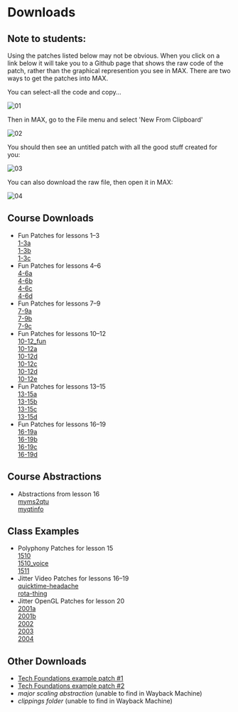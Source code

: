 # Downloads

## Note to students:
Using the patches listed below may not be obvious. When you click on a link below it will take you to a Github page that shows the raw code of the patch, rather than the graphical represention you see in MAX.  There are two ways to get the patches into MAX.

You can select-all the code and copy...

![01](https://github.com/user-attachments/assets/37f4de24-7d4a-4afe-854e-cf8e20ecbb88)

Then in MAX, go to the File menu and select 'New From Clipboard'

![02](https://github.com/user-attachments/assets/90c9c373-052a-42c9-965f-9a667361e3c3)

You should then see an untitled patch with all the good stuff created for you:

![03](https://github.com/user-attachments/assets/01da06db-6d22-4509-8871-a71ad1bbd216)

You can also download the raw file, then open it in MAX:

![04](https://github.com/user-attachments/assets/604c4bb7-6620-4c24-b31d-231c22fd45a2)


## Course Downloads
- Fun Patches for lessons 1–3\
[1-3a](https://github.com/supertwist/20objects/blob/main/FILES/1-3/1-3a.maxpat)\
[1-3b](https://github.com/supertwist/20objects/blob/main/FILES/1-3/1-3b.maxpat)\
[1-3c](https://github.com/supertwist/20objects/blob/main/FILES/1-3/1-3c.maxpat)
- Fun Patches for lessons 4–6\
[4-6a](https://github.com/supertwist/20objects/blob/main/FILES/4-6/4-6a.maxpat)\
[4-6b](https://github.com/supertwist/20objects/blob/main/FILES/4-6/4-6b.maxpat)\
[4-6c](https://github.com/supertwist/20objects/blob/main/FILES/4-6/4-6c.maxpat)\
[4-6d](https://github.com/supertwist/20objects/blob/main/FILES/4-6/4-6d.maxpat)
- Fun Patches for lessons 7–9\
[7-9a](https://github.com/supertwist/20objects/blob/main/FILES/7-9/7-9a.maxpat)\
[7-9b](https://github.com/supertwist/20objects/blob/main/FILES/7-9/7-9b.maxpat)\
[7-9c](https://github.com/supertwist/20objects/blob/main/FILES/7-9/7-9c.maxpat)
- Fun Patches for lessons 10–12\
[10-12_fun](https://github.com/supertwist/20objects/blob/main/FILES/10-12/10-12_fun.json)\
[10-12a](https://github.com/supertwist/20objects/blob/main/FILES/10-12/10-12a.maxpat)\
[10-12d](https://github.com/supertwist/20objects/blob/main/FILES/10-12/10-12b.maxpat)\
[10-12c](https://github.com/supertwist/20objects/blob/main/FILES/10-12/10-12c.maxpat)\
[10-12d](https://github.com/supertwist/20objects/blob/main/FILES/10-12/10-12d.maxpat)\
[10-12e](https://github.com/supertwist/20objects/blob/main/FILES/10-12/10-12e.maxpat)
- Fun Patches for lessons 13–15\
[13-15a](https://github.com/supertwist/20objects/blob/main/FILES/13-15/13-15a.maxpat)\
[13-15b](https://github.com/supertwist/20objects/blob/main/FILES/13-15/13-15b.maxpat)\
[13-15c](https://github.com/supertwist/20objects/blob/main/FILES/13-15/13-15c.maxpat)\
[13-15d](https://github.com/supertwist/20objects/blob/main/FILES/13-15/13-15d.maxpat)
- Fun Patches for lessons 16–19\
[16-19a](https://github.com/supertwist/20objects/blob/main/FILES/16-19/16-19a.maxpat)\
[16-19b](https://github.com/supertwist/20objects/blob/main/FILES/16-19/16-19b.maxpat)\
[16-19c](https://github.com/supertwist/20objects/blob/main/FILES/16-19/16-19c.maxpat)\
[16-19d](https://github.com/supertwist/20objects/blob/main/FILES/16-19/16-19d.maxpat)

## Course Abstractions
- Abstractions from lesson 16\
[myms2qtu](https://github.com/supertwist/20objects/blob/main/FILES/lesson16_abstractions/myms2qtu.maxpat)\
[myqtinfo](https://github.com/supertwist/20objects/blob/main/FILES/lesson16_abstractions/myqtinfo.maxpat)

## Class Examples
- Polyphony Patches for lesson 15\
[1510](https://github.com/supertwist/20objects/blob/main/FILES/polyphony_files/1510.maxpat)\
[1510_voice](https://github.com/supertwist/20objects/blob/main/FILES/polyphony_files/1510_voice.maxpat)\
[1511](https://github.com/supertwist/20objects/blob/main/FILES/polyphony_files/1511.maxpat)
- Jitter Video Patches for lessons 16–19\
[quicktime-headache](https://github.com/supertwist/20objects/blob/main/FILES/JitterMovieFun/quicktime-headache.maxpat)\
[rota-thing](https://github.com/supertwist/20objects/blob/main/FILES/JitterMovieFun/rota-thing.maxpat)
- Jitter OpenGL Patches for lesson 20\
[2001a](https://github.com/supertwist/20objects/blob/main/FILES/JitterOpenGLFun/2001a.maxpat)\
[2001b](https://github.com/supertwist/20objects/blob/main/FILES/JitterOpenGLFun/2001b.maxpat)\
[2002](https://github.com/supertwist/20objects/blob/main/FILES/JitterOpenGLFun/2002.maxpat)\
[2003](https://github.com/supertwist/20objects/blob/main/FILES/JitterOpenGLFun/2003.maxpat)\
[2004](https://github.com/supertwist/20objects/blob/main/FILES/JitterOpenGLFun/2004.maxpat)

## Other Downloads
- [Tech Foundations example patch #1](https://github.com/supertwist/20objects/blob/main/FILES/Tech%20Foundations%201.maxpat)
- [Tech Foundations example patch #2](https://github.com/supertwist/20objects/blob/main/FILES/Tech%20Foundations%202.maxpat)
- *major scaling abstraction* (unable to find in Wayback Machine)
- *clippings folder* (unable to find in Wayback Machine)
